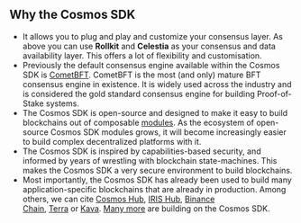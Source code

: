 ## Why the Cosmos SDK
-   It allows you to plug and play and customize your consensus layer. As above you can use **Rollkit** and **Celestia** as your consensus and data availability layer. This offers a lot of flexibility and customisation.
-   Previously the default consensus engine available within the Cosmos SDK is [CometBFT](https://github.com/cometbft/cometbft). CometBFT is the most (and only) mature BFT consensus engine in existence. It is widely used across the industry and is considered the gold standard consensus engine for building Proof-of-Stake systems.
-   The Cosmos SDK is open-source and designed to make it easy to build blockchains out of composable [modules](https://docs.cosmos.network/v0.50/build/modules). As the ecosystem of open-source Cosmos SDK modules grows, it will become increasingly easier to build complex decentralized platforms with it.
-   The Cosmos SDK is inspired by capabilities-based security, and informed by years of wrestling with blockchain state-machines. This makes the Cosmos SDK a very secure environment to build blockchains.
-   Most importantly, the Cosmos SDK has already been used to build many application-specific blockchains that are already in production. Among others, we can cite [Cosmos Hub](https://hub.cosmos.network/), [IRIS Hub](https://irisnet.org/), [Binance Chain](https://docs.binance.org/), [Terra](https://terra.money/) or [Kava](https://www.kava.io/). [Many more](https://cosmos.network/ecosystem) are building on the Cosmos SDK.

